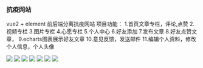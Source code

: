### 抗疫网站
vue2 + element 前后端分离抗疫网站
项目功能：
1.首页文章专栏，评论,点赞
2.视频专栏
3.图片专栏
4.心愿专栏
5.个人中心
6.好友添加
7.发布文章
8.好友点赞文章，
9.echarts图表展示好友文章
10.意见反馈，发送邮件
11.编辑个人资料，修改个人信息，个人头像

<img src='https://github.com/ashin98/Imgs/blob/main/vue2%E6%8A%97%E7%96%AB%E7%BD%91%E7%AB%99/1.jpg' />
<img src='https://github.com/ashin98/Imgs/blob/main/vue2%E6%8A%97%E7%96%AB%E7%BD%91%E7%AB%99/2.jpg' />
<img src='https://github.com/ashin98/Imgs/blob/main/vue2%E6%8A%97%E7%96%AB%E7%BD%91%E7%AB%99/3.jpg' />
<img src='https://github.com/ashin98/Imgs/blob/main/vue2%E6%8A%97%E7%96%AB%E7%BD%91%E7%AB%99/4.jpg' />
<img src='https://github.com/ashin98/Imgs/blob/main/vue2%E6%8A%97%E7%96%AB%E7%BD%91%E7%AB%99/6.jpg' />
<img src='https://github.com/ashin98/Imgs/blob/main/vue2%E6%8A%97%E7%96%AB%E7%BD%91%E7%AB%99/7.jpg' />
<img src='https://github.com/ashin98/Imgs/blob/main/vue2%E6%8A%97%E7%96%AB%E7%BD%91%E7%AB%99/9.jpg' />

